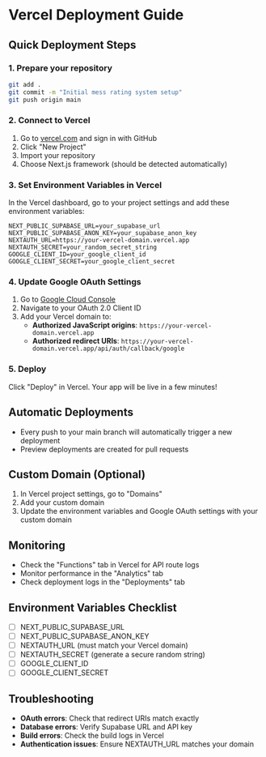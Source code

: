 # Vercel Deployment Guide

## Quick Deployment Steps

### 1. Prepare your repository
```bash
git add .
git commit -m "Initial mess rating system setup"
git push origin main
```

### 2. Connect to Vercel
1. Go to [vercel.com](https://vercel.com) and sign in with GitHub
2. Click "New Project"
3. Import your repository
4. Choose Next.js framework (should be detected automatically)

### 3. Set Environment Variables in Vercel
In the Vercel dashboard, go to your project settings and add these environment variables:

```
NEXT_PUBLIC_SUPABASE_URL=your_supabase_url
NEXT_PUBLIC_SUPABASE_ANON_KEY=your_supabase_anon_key
NEXTAUTH_URL=https://your-vercel-domain.vercel.app
NEXTAUTH_SECRET=your_random_secret_string
GOOGLE_CLIENT_ID=your_google_client_id
GOOGLE_CLIENT_SECRET=your_google_client_secret
```

### 4. Update Google OAuth Settings
1. Go to [Google Cloud Console](https://console.cloud.google.com/)
2. Navigate to your OAuth 2.0 Client ID
3. Add your Vercel domain to:
   - **Authorized JavaScript origins**: `https://your-vercel-domain.vercel.app`
   - **Authorized redirect URIs**: `https://your-vercel-domain.vercel.app/api/auth/callback/google`

### 5. Deploy
Click "Deploy" in Vercel. Your app will be live in a few minutes!

## Automatic Deployments
- Every push to your main branch will automatically trigger a new deployment
- Preview deployments are created for pull requests

## Custom Domain (Optional)
1. In Vercel project settings, go to "Domains"
2. Add your custom domain
3. Update the environment variables and Google OAuth settings with your custom domain

## Monitoring
- Check the "Functions" tab in Vercel for API route logs
- Monitor performance in the "Analytics" tab
- Check deployment logs in the "Deployments" tab

## Environment Variables Checklist
- [ ] NEXT_PUBLIC_SUPABASE_URL
- [ ] NEXT_PUBLIC_SUPABASE_ANON_KEY  
- [ ] NEXTAUTH_URL (must match your Vercel domain)
- [ ] NEXTAUTH_SECRET (generate a secure random string)
- [ ] GOOGLE_CLIENT_ID
- [ ] GOOGLE_CLIENT_SECRET

## Troubleshooting
- **OAuth errors**: Check that redirect URIs match exactly
- **Database errors**: Verify Supabase URL and API key
- **Build errors**: Check the build logs in Vercel
- **Authentication issues**: Ensure NEXTAUTH_URL matches your domain
